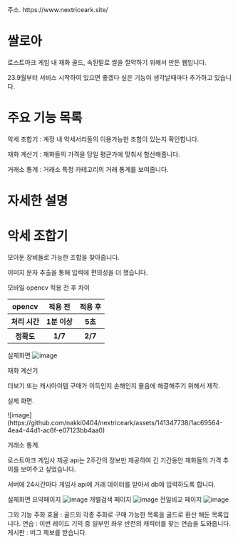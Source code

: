 <p>주소. https://www.nextriceark.site/</p>

<h1>쌀로아</h1>

<p>로스트아크 게임 내 재화 골드, 속된말로 쌀을 절약하기 위해서 만든 웹입니다.</p>

<p>23.9월부터 서비스 시작하여 있으면 좋겠다 싶은 기능이 생각날때마다 추가하고 있습니다.</p>

<h1>주요 기능 목록</h1>
<p>악세 조합기 : 계정 내 악세서리들의 이용가능한 조합이 있는지 확인합니다.</p>
<p>재화 계산기 : 재화들의 가격을 당일 평균가에 맞춰서 합산해줍니다.</p>
<p>거래소 통계 : 거래소 특정 카테고리의 거래 통계를 보여줍니다.</p>


<h1>자세한 설명</h1>

<h1>악세 조합기</h1>

<p>모아둔 장비들로 가능한 조합을 찾아줍니다.</p>
<p>이미지 문자 추출을 통해 입력에 편의성을 더 했습니다.</p>

<p>모바일 opencv 적용 전 후 차이</p>
<table>
 <tr>
   <th>opencv</th>
     <th>적용 전</th>
       <th>적용 후</th>
      </tr>
  <tr>
    <th>처리 시간</th>
      <th>1분 이상</th>
        <th>5초</th>
        </tr>
  <tr>
    <th>정확도</th>
    <th>1/7</th>
    <th>2/7</th>
  </tr>
   


</table>
 

실제화면
![image](https://github.com/nakki0404/nextriceark/assets/141347738/1df006ff-a843-40e6-9ea5-26676cc79449)

재화 계산기

더보기 또는 캐시아이템 구매가 이득인지 손해인지 물음에 해결해주기 위해서 제작.

실제 화면.
<p>![image](https://github.com/nakki0404/nextriceark/assets/141347738/1ac69564-4ea4-44d1-ac6f-e07123bb4aa0)</p>

거래소 통계.

로스트아크 게임사 제공 api는 2주간의 정보만 제공하여 긴 기간동안 재화들의 가격 추이를 보여주고 싶었습니다.

서버에 24시간마다 게임사 api에 거래 데이터를 받아서 db에 입력하도록 합니다.

실제화면
요약페이지
![image](https://github.com/nakki0404/nextriceark/assets/141347738/268ffd26-4789-4b18-899f-f868f41ce35e)
개별검색 페이지
![image](https://github.com/nakki0404/nextriceark/assets/141347738/8a46ed8b-27fb-484d-8023-50fb31634665)
전일비교 페이지
![image](https://github.com/nakki0404/nextriceark/assets/141347738/9d0f80cb-09a5-4cc4-a589-ca011c3e3fc4)

그외 기능
주화 효율 : 골드외 각종 주화로 구매 가능한 목록을 골드로 환산 해둔 목록입니다.
연습 : 이번 레이드 기믹 중 일부인 좌우 반전의 캐릭터를 찾는 연습을 도와줍니다.
게시판 : 버그 제보를 받습니다.
